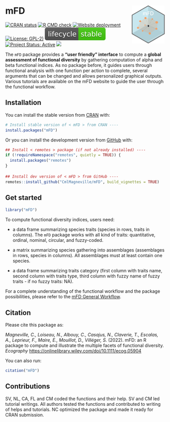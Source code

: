 
# mFD <img src="man/figures/hexasticker_mFD.png" align="right" style="float:right; height:120px;"/>

<!-- badges: start -->

[![CRAN
status](https://www.r-pkg.org/badges/version/mFD)](https://CRAN.R-project.org/package=mFD/)
[![R CMD
check](https://github.com/CmlMagneville/mFD/actions/workflows/R-CMD-check.yaml/badge.svg)](https://github.com/CmlMagneville/mFD/actions/workflows/R-CMD-check.yaml)
[![Website
deployment](https://github.com/CmlMagneville/mFD/actions/workflows/pkgdown.yaml/badge.svg)](https://github.com/CmlMagneville/mFD/actions/workflows/pkgdown.yaml)
[![License:
GPL-2)](https://img.shields.io/badge/License-GPL%202-blue.svg)](https://choosealicense.com/licenses/gpl-2.0/)
[![LifeCycle](man/figures/lifecycle/lifecycle-stable.svg)](https://lifecycle.r-lib.org/articles/stages.html#stable)
[![Project Status:
Active](https://www.repostatus.org/badges/latest/active.svg)](https://www.repostatus.org/#active)
[![](http://cranlogs.r-pkg.org/badges/grand-total/mFD?color=blue)](https://cran.r-project.org/package=mFD)
<!-- badges: end -->

The `mFD` package provides a **“user friendly” interface** to compute a
**global assessment of functional diversity** by gathering computation
of alpha and beta functional indices. As no package before, it guides
users through functional analysis with one function per action to
complete, several arguments that can be changed and allows personalized
graphical outputs. Various tutorials are available on the mFD website to
guide the user through the functional workflow.

## Installation

You can install the stable version from
[CRAN](https://cran.r-project.org/) with:

``` r
# Install stable version of < mFD > from CRAN ----
install.packages("mFD")
```

Or you can install the development version from
[GitHub](https://github.com/) with:

``` r
## Install < remotes > package (if not already installed) ----
if (!requireNamespace("remotes", quietly = TRUE)) {
  install.packages("remotes")
}

## Install dev version of < mFD > from GitHub ----
remotes::install_github("CmlMagneville/mFD", build_vignettes = TRUE)
```

## Get started

``` r
library("mFD")
```

To compute functional diversity indices, users need:

- a data frame summarizing species traits (species in rows, traits in
  columns). The `mFD` package works with all kind of traits:
  quantitative, ordinal, nominal, circular, and fuzzy-coded.

- a matrix summarizing species gathering into assemblages (assemblages
  in rows, species in columns). All assemblages must at least contain
  one species.

- a data frame summarizing traits category (first column with traits
  name, second column with traits type, third column with fuzzy name of
  fuzzy traits - if no fuzzy traits: NA).

For a complete understanding of the functional workflow and the package
possibilities, please refer to the [mFD General
Workflow](https://cmlmagneville.github.io/mFD/articles/mFD_general_workflow.html).

## Citation

Please cite this package as:

*Magneville, C., Loiseau, N., Albouy, C., Casajus, N., Claverie, T.,
Escalas, A., Leprieur, F., Maire, E., Mouillot, D., Villéger, S.*
(2022). mFD: an R package to compute and illustrate the multiple facets
of functional diversity. *Ecography*
<https://onlinelibrary.wiley.com/doi/10.1111/ecog.05904>

You can also run:

``` r
citation("mFD")
```

## Contributions

SV, NL, CA, FL and CM coded the functions and their help. SV and CM led
tutorial writings. All authors tested the functions and contributed to
writing of helps and tutorials. NC optimized the package and made it
ready for CRAN submission.
